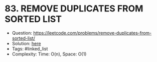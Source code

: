# 83. REMOVE DUPLICATES FROM SORTED LIST

* Question: https://leetcode.com/problems/remove-duplicates-from-sorted-list/ 
* Solution: [here](Solution.java) 
* Tags: #linked_list
* Complexity: Time: O(n), Space: O(1)
